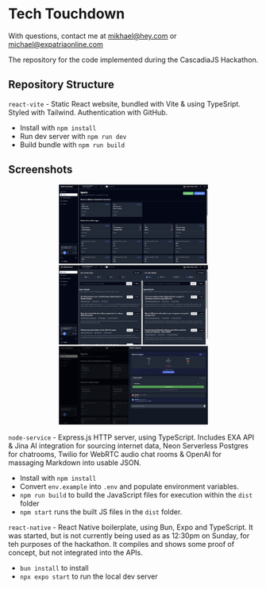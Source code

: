 # Tech Touchdown

With questions, contact me at mikhael@hey.com or michael@expatriaonline.com

The repository for the code implemented during the CascadiaJS Hackathon.

## Repository Structure

`react-vite` - Static React website, bundled with Vite & using TypeSript. Styled with Tailwind. Authentication with GitHub.

- Install with `npm install`
- Run dev server with `npm run dev`
- Build bundle with `npm run build`

## Screenshots

<div align="center">
  <img src="react-vite/public/tech-touchdown-1.png" alt="Tech Touchdown Screenshot 1" width="300" />
  <img src="react-vite/public/tech-touchdown-2.png" alt="Tech Touchdown Screenshot 2" width="300" />
  <img src="react-vite/public/tech-touchdown-3.png" alt="Tech Touchdown Screenshot 3" width="300" />
</div>

`node-service` - Express.js HTTP server, using TypeScript. Includes EXA API & Jina AI integration for sourcing internet data, Neon Serverless Postgres for chatrooms, Twilio for WebRTC audio chat rooms & OpenAI for massaging Markdown into usable JSON.

- Install with `npm install`
- Convert `env.example` into `.env` and populate environment variables.
- `npm run build` to build the JavaScript files for execution within the `dist` folder
- `npm start` runs the built JS files in the `dist` folder.

`react-native` - React Native boilerplate, using Bun, Expo and TypeScript. It was started, but is not currently being used as as 12:30pm on Sunday, for teh purposes of the hackathon. It compiles and shows some proof of concept, but not integrated into the APIs.

- `bun install` to install
- `npx expo start` to run the local dev server
